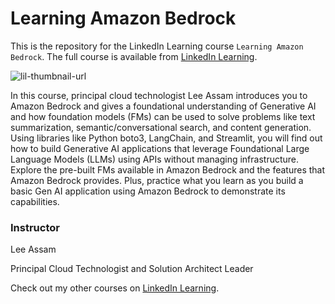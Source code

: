 # Learning Amazon Bedrock
This is the repository for the LinkedIn Learning course `Learning Amazon Bedrock`. The full course is available from [LinkedIn Learning][lil-course-url].

![lil-thumbnail-url]

In this course, principal cloud technologist Lee Assam introduces you to Amazon Bedrock and gives a foundational understanding of Generative AI and how foundation models (FMs) can be used to solve problems like text summarization, semantic/conversational search, and content generation. Using libraries like Python boto3, LangChain, and Streamlit, you will find out how to build Generative AI applications that leverage Foundational Large Language Models (LLMs) using APIs without managing infrastructure. Explore the pre-built FMs available in Amazon Bedrock and the features that Amazon Bedrock provides. Plus, practice what you learn as you build a basic Gen AI application using Amazon Bedrock to demonstrate its capabilities.

### Instructor

Lee Assam

Principal Cloud Technologist and Solution Architect Leader

                            

Check out my other courses on [LinkedIn Learning](https://www.linkedin.com/learning/instructors/lee-assam?u=104).



[0]: # (Replace these placeholder URLs with actual course URLs)

[lil-course-url]: https://www.linkedin.com/learning/
[lil-thumbnail-url]: https://media.licdn.com/dms/image/D560DAQGeZZWDB8ySlQ/learning-public-crop_675_1200/0/1710533858658?e=2147483647&v=beta&t=9YTDxNEVEVHhMtOs4k_fEmMXOpwGOoPJYKb7a1sUcIA

